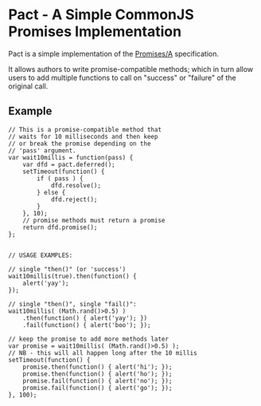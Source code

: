 Pact - A Simple CommonJS Promises Implementation
================================================

Pact is a simple implementation of the [Promises/A](http://wiki.commonjs.org/wiki/Promises/A "CommonJS Promises/A Proposal") specification.

It allows authors to write promise-compatible methods; which in turn allow users to add multiple functions to call on "success" or "failure" of the original call.

Example
-------
    
    
    // This is a promise-compatible method that
    // waits for 10 milliseconds and then keep
    // or break the promise depending on the
    // 'pass' argument.
    var wait10millis = function(pass) {
        var dfd = pact.deferred();
        setTimeout(function() {
            if ( pass ) {
                dfd.resolve();
            } else {
                dfd.reject();
            }
        }, 10);
        // promise methods must return a promise
        return dfd.promise();
    };
    
    
    // USAGE EXAMPLES:
    
    // single "then()" (or 'success')
    wait10millis(true).then(function() {
        alert('yay');
    });
    
    // single "then()", single "fail()":
    wait10millis( (Math.rand()>0.5) )
        .then(function() { alert('yay'); })
        .fail(function() { alert('boo'); });
    
    // keep the promise to add more methods later
    var promise = wait10millis( (Math.rand()>0.5) );
    // NB - this will all happen long after the 10 millis
    setTimeout(function() {
        promise.then(function() { alert('hi'); });
        promise.then(function() { alert('ho'); });
        promise.fail(function() { alert('no'); });
        promise.fail(function() { alert('go'); });
    }, 100);